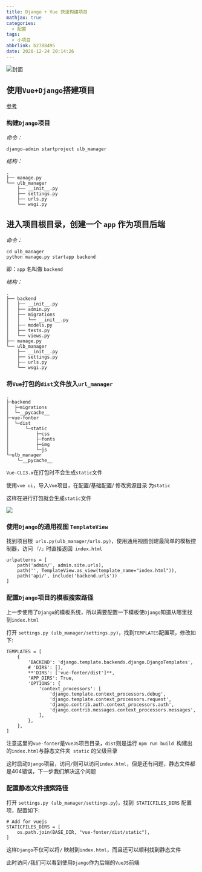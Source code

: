 ```yaml
---
title: Django + Vue 快速构建项目
mathjax: true
categories:
  - 配置
tags:
  - 小项目
abbrlink: b2788495
date: 2020-12-24 20:14:26
---
```


<meta name = "referrer" content = "no-referrer" />

![封面](https://wx4.sinaimg.cn/mw690/0083TyOJly1glz7wduo4kj30u011itlf.jpg)

<!--less-->

## 使用`Vue+Django`搭建项目

[参考](https://zhuanlan.zhihu.com/p/25080236)

### 构建`Django`项目

*命令：*

```text
django-admin startproject ulb_manager
```

*结构：*

```text
.
├── manage.py
└── ulb_manager
    ├── __init__.py
    ├── settings.py
    ├── urls.py
    └── wsgi.py
```

## 进入项目根目录，创建一个 `app` 作为项目后端

*命令：*

```text
cd ulb_manager
python manage.py startapp backend
```

即：`app` 名叫做 `backend`

*结构：*

```text
.
├── backend
│   ├── __init__.py
│   ├── admin.py
│   ├── migrations
│   │   └── __init__.py
│   ├── models.py
│   ├── tests.py
│   └── views.py
├── manage.py
└── ulb_manager
    ├── __init__.py
    ├── settings.py
    ├── urls.py
    └── wsgi.py
```

### 将`Vue`打包的`dist`文件放入`url_manager`

```text
.
├─backend
│  ├─migrations
│  └─__pycache__
├─vue-fonter
│  └─dist
│      └─static
│          ├─css
│          ├─fonts
│          ├─img
│          └─js
└─ulb_manager
    └─__pycache__

```

`Vue-CLI3.x`在打包时不会生成`static`文件

使用`vue ui`，导入`Vue`项目，在配置/基础配置/ 修改资源目录 为`static`

这样在进行打包就会生成`static`文件

![](https://wx1.sinaimg.cn/mw690/0083TyOJly1glz7x4dxvmj31bz0ovn01.jpg)

### 使用`Django`的通用视图 `TemplateView`

找到项目根` urls.py(ulb_manager/urls.py)`，使用通用视图创建最简单的模板控制器，访问 `『/』`时直接返回` index.html`



```text
urlpatterns = [
    path('admin/', admin.site.urls),
    path('', TemplateView.as_view(template_name="index.html")),
    path('api/', include('backend.urls'))
]
```

###  配置`Django`项目的模板搜索路径

上一步使用了`Django`的模板系统，所以需要配置一下模板使`Django`知道从哪里找到`index.html`

打开 `settings.py (ulb_manager/settings.py)`，找到`TEMPLATES`配置项，修改如下:



```text
TEMPLATES = [
    {
        'BACKEND': 'django.template.backends.django.DjangoTemplates',
        # 'DIRS': [],
        **'DIRS': ['vue-fonter/dist']**,
        'APP_DIRS': True,
        'OPTIONS': {
            'context_processors': [
                'django.template.context_processors.debug',
                'django.template.context_processors.request',
                'django.contrib.auth.context_processors.auth',
                'django.contrib.messages.context_processors.messages',
            ],
        },
    },
]
```

注意这里的`vue-fonter`是`VueJS`项目目录，`dist`则是运行 `npm run build `构建出的`index.html`与静态文件夹` static` 的父级目录

这时启动`Django`项目，访问` / `则可以访问`index.html`，但是还有问题，静态文件都是404错误，下一步我们解决这个问题

### 配置静态文件搜索路径

打开 `settings.py (ulb_manager/settings.py`)，找到` STATICFILES_DIRS` 配置项，配置如下:



```text
# Add for vuejs
STATICFILES_DIRS = [
    os.path.join(BASE_DIR, "vue-fonter/dist/static"),
]
```

这样`Django`不仅可以将`/` 映射到`index.html`，而且还可以顺利找到静态文件

此时访问` / `我们可以看到使用`Django`作为后端的`VueJS`前端

